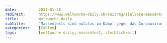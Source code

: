```yaml
---
date:          2021-01-28
redirect:      https://www.weltwoche-daily.ch/beitrag/ziellose-massentests-sind-nutzlos-im-kampf-gegen-das-coronavirus-wir-sollten-den-fokus-auf-die-sterblichkeit-richten/
title:         Weltwoche daily
subtitle:      "Massentests sind nutzlos im Kampf gegen das Coronavirus. Wir sollten den Fokus auf die Sterblichkeit richten"
categories:    [Zahlen]
tags:          [weltwoche daily, massentest, sterblichkeit]
---
```

